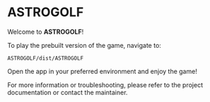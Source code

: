 # ASTROGOLF

Welcome to **ASTROGOLF**!

To play the prebuilt version of the game, navigate to:

```
ASTROGOLF/dist/ASTROGOLF
```

Open the app in your preferred environment and enjoy the game!

For more information or troubleshooting, please refer to the project documentation or contact the maintainer.